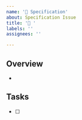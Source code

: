 ```yaml
---
name: '📄 Specification'
about: Specification Issue
title: '📄 '
labels: ''
assignees: ''

---
```


## Overview

* 

## Tasks

- [ ] 

